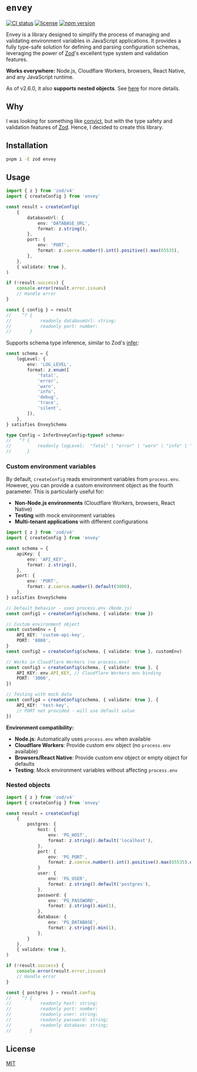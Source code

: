 # `envey`

[![CI status](https://github.com/samialdury/envey/actions/workflows/ci.yml/badge.svg)](https://github.com/samialdury/envey/actions/workflows/ci.yml)
[![license](https://img.shields.io/github/license/samialdury/envey)](LICENSE)
[![npm version](https://img.shields.io/npm/v/envey)](https://www.npmjs.com/package/envey)

Envey is a library designed to simplify the process of managing and validating environment variables in JavaScript applications. It provides a fully type-safe solution for defining and parsing configuration schemas, leveraging the power of [Zod](https://zod.dev/)'s excellent type system and validation features.

**Works everywhere:** Node.js, Cloudflare Workers, browsers, React Native, and any JavaScript runtime.

As of v2.6.0, it also **supports nested objects**. See [here](#nested-objects) for more details.

## Why

I was looking for something like [convict](https://github.com/mozilla/node-convict), but with the type safety and validation features of [Zod](https://zod.dev/). Hence, I decided to create this library.

## Installation

```sh
pnpm i -E zod envey
```

## Usage

```ts
import { z } from 'zod/v4'
import { createConfig } from 'envey'

const result = createConfig(
    {
        databaseUrl: {
            env: 'DATABASE_URL',
            format: z.string(),
        },
        port: {
            env: 'PORT',
            format: z.coerce.number().int().positive().max(65535),
        },
    },
    { validate: true },
)

if (!result.success) {
    console.error(result.error.issues)
    // Handle error
}

const { config } = result
//    ^? {
//           readonly databaseUrl: string;
//           readonly port: number;
//       }
```

Supports schema type inference, similar to Zod's [infer](https://zod.dev/?id=type-inference):

```ts
const schema = {
    logLevel: {
        env: 'LOG_LEVEL',
        format: z.enum([
            'fatal',
            'error',
            'warn',
            'info',
            'debug',
            'trace',
            'silent',
        ]),
    },
} satisfies EnveySchema

type Config = InferEnveyConfig<typeof schema>
//   ^? {
//          readonly logLevel:  "fatal" | "error" | "warn" | "info" | "debug" | "trace" | "silent"
//      }
```

### Custom environment variables

By default, `createConfig` reads environment variables from `process.env`. However, you can provide a custom environment object as the fourth parameter. This is particularly useful for:

- **Non-Node.js environments** (Cloudflare Workers, browsers, React Native)
- **Testing** with mock environment variables
- **Multi-tenant applications** with different configurations

```ts
import { z } from 'zod/v4'
import { createConfig } from 'envey'

const schema = {
    apiKey: {
        env: 'API_KEY',
        format: z.string(),
    },
    port: {
        env: 'PORT',
        format: z.coerce.number().default(3000),
    },
} satisfies EnveySchema

// Default behavior - uses process.env (Node.js)
const config1 = createConfig(schema, { validate: true })

// Custom environment object
const customEnv = {
    API_KEY: 'custom-api-key',
    PORT: '8080',
}
const config2 = createConfig(schema, { validate: true }, customEnv)

// Works in Cloudflare Workers (no process.env)
const config3 = createConfig(schema, { validate: true }, {
    API_KEY: env.API_KEY, // Cloudflare Workers env binding
    PORT: '3000',
})

// Testing with mock data
const config4 = createConfig(schema, { validate: true }, {
    API_KEY: 'test-key',
    // PORT not provided - will use default value
})
```

**Environment compatibility:**
- **Node.js**: Automatically uses `process.env` when available
- **Cloudflare Workers**: Provide custom env object (no `process.env` available)
- **Browsers/React Native**: Provide custom env object or empty object for defaults
- **Testing**: Mock environment variables without affecting `process.env`

### Nested objects

```ts
import { z } from 'zod/v4'
import { createConfig } from 'envey'

const result = createConfig(
    {
        postgres: {
            host: {
                env: 'PG_HOST',
                format: z.string().default('localhost'),
            },
            port: {
                env: 'PG_PORT',
                format: z.coerce.number().int().positive().max(65535).default(5432),
            }
            user: {
                env: 'PG_USER',
                format: z.string().default('postgres'),
            },
            password: {
                env: 'PG_PASSWORD',
                format: z.string().min(1),
            },
            database: {
                env: 'PG_DATABASE',
                format: z.string().min(1),
            },
        }
    },
    { validate: true },
)

if (!result.success) {
    console.error(result.error.issues)
    // Handle error
}

const { postgres } = result.config
//    ^? {
//           readonly host: string;
//           readonly port: number;
//           readonly user: string;
//           readonly password: string;
//           readonly database: string;
//       }
```

## License

[MIT](LICENSE)
